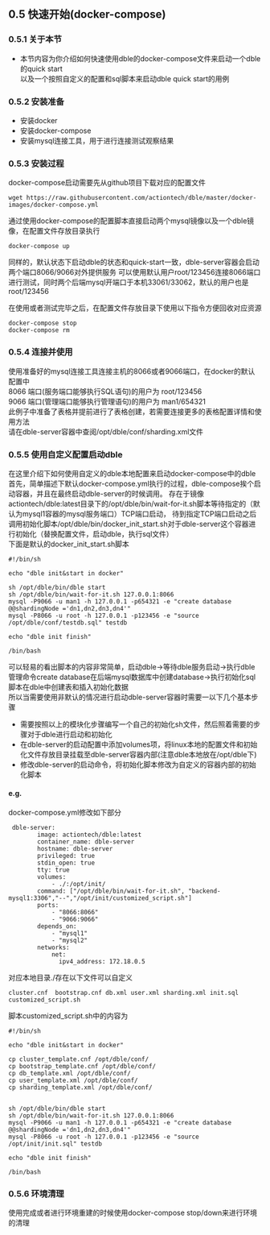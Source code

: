 ## 0.5 快速开始(docker-compose)  
### 0.5.1 关于本节       
 + 本节内容为你介绍如何快速使用dble的docker-compose文件来启动一个dble的quick start  
   以及一个按照自定义的配置和sql脚本来启动dble quick start的用例
 
### 0.5.2 安装准备
 + 安装docker
 + 安装docker-compose
 + 安装mysql连接工具，用于进行连接测试观察结果
 
### 0.5.3 安装过程 
 
docker-compose启动需要先从github项目下载对应的配置文件
```
wget https://raw.githubusercontent.com/actiontech/dble/master/docker-images/docker-compose.yml
```
通过使用docker-compose的配置脚本直接启动两个mysql镜像以及一个dble镜像，在配置文件存放目录执行
```
docker-compose up
```
同样的，默认状态下启动dble的状态和quick-start一致，dble-server容器会启动两个端口8066/9066对外提供服务
可以使用默认用户root/123456连接8066端口进行测试，同时两个后端mysql开端口于本机33061/33062，默认的用户也是root/123456  
  
在使用或者测试完毕之后，在配置文件存放目录下使用以下指令方便回收对应资源
```
docker-compose stop
docker-compose rm
```

### 0.5.4 连接并使用
   使用准备好的mysql连接工具连接主机的8066或者9066端口，在docker的默认配置中  
   8066 端口(服务端口能够执行SQL语句)的用户为 root/123456    
   9066 端口(管理端口能够执行管理语句)的用户为 man1/654321   
   此例子中准备了表格并提前进行了表格创建，若需要连接更多的表格配置详情和使用方法  
   请在dble-server容器中查阅/opt/dble/conf/sharding.xml文件
   
### 0.5.5 使用自定义配置启动dble
   在这里介绍下如何使用自定义的dble本地配置来启动docker-compose中的dble  
   首先，简单描述下默认docker-compose.yml执行的过程，dble-compose挨个启动容器，并且在最终启动dble-server的时候调用。
   存在于镜像actiontech/dble:latest目录下的/opt/dble/bin/wait-for-it.sh脚本等待指定的（默认为mysql1容器的mysql服务端口）TCP端口启动，
   待到指定TCP端口启动之后调用初始化脚本/opt/dble/bin/docker_init_start.sh对于dble-server这个容器进行初始化（替换配置文件，启动dble，执行sql文件）  
   下面是默认的docker_init_start.sh脚本  
   ```
#!/bin/sh

echo "dble init&start in docker"

sh /opt/dble/bin/dble start
sh /opt/dble/bin/wait-for-it.sh 127.0.0.1:8066
mysql -P9066 -u man1 -h 127.0.0.1 -p654321 -e "create database @@shardingNode ='dn1,dn2,dn3,dn4'"
mysql -P8066 -u root -h 127.0.0.1 -p123456 -e "source /opt/dble/conf/testdb.sql" testdb

echo "dble init finish"

/bin/bash
   ```
   可以轻易的看出脚本的内容非常简单，启动dble->等待dble服务启动->执行dble管理命令create database在后端mysql数据库中创建database->执行初始化sql脚本在dble中创建表和插入初始化数据  
   所以当需要使用非默认的情况进行启动dble-server容器时需要一以下几个基本步骤   
   + 需要按照以上的模块化步骤编写一个自己的初始化sh文件，然后照着需要的步骤对于dble进行启动和初始化  
   + 在dble-server的启动配置中添加volumes项，将linux本地的配置文件和初始化文件存放目录挂载至dble-server容器内部(注意dble本地放在/opt/dble下)  
   + 修改dble-server的启动命令，将初始化脚本修改为自定义的容器内部的初始化脚本  

#### e.g.
docker-compose.yml修改如下部分
```
 dble-server:
        image: actiontech/dble:latest
        container_name: dble-server
        hostname: dble-server
        privileged: true
        stdin_open: true
        tty: true
        volumes:
            - ./:/opt/init/
        command: ["/opt/dble/bin/wait-for-it.sh", "backend-mysql1:3306","--","/opt/init/customized_script.sh"]
        ports:
            - "8066:8066"
            - "9066:9066"
        depends_on:
            - "mysql1"
            - "mysql2"
        networks:
            net:
              ipv4_address: 172.18.0.5
```
对应本地目录./存在以下文件可以自定义
```
cluster.cnf  bootstrap.cnf db.xml user.xml sharding.xml init.sql customized_script.sh
```
脚本customized_script.sh中的内容为
```
#!/bin/sh

echo "dble init&start in docker"

cp cluster_template.cnf /opt/dble/conf/
cp bootstrap_template.cnf /opt/dble/conf/
cp db_template.xml /opt/dble/conf/
cp user_template.xml /opt/dble/conf/
cp sharding_template.xml /opt/dble/conf/ 
 

sh /opt/dble/bin/dble start
sh /opt/dble/bin/wait-for-it.sh 127.0.0.1:8066
mysql -P9066 -u man1 -h 127.0.0.1 -p654321 -e "create database @@shardingNode ='dn1,dn2,dn3,dn4'"
mysql -P8066 -u root -h 127.0.0.1 -p123456 -e "source /opt/init/init.sql" testdb

echo "dble init finish"

/bin/bash
```
### 0.5.6 环境清理
使用完成或者进行环境重建的时候使用docker-compose stop/down来进行环境的清理
 
